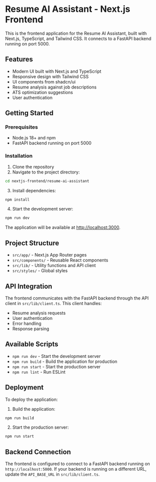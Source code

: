 # Resume AI Assistant - Next.js Frontend

This is the frontend application for the Resume AI Assistant, built with Next.js, TypeScript, and Tailwind CSS. It connects to a FastAPI backend running on port 5000.

## Features

- Modern UI built with Next.js and TypeScript
- Responsive design with Tailwind CSS
- UI components from shadcn/ui
- Resume analysis against job descriptions
- ATS optimization suggestions
- User authentication

## Getting Started

### Prerequisites

- Node.js 18+ and npm
- FastAPI backend running on port 5000

### Installation

1. Clone the repository
2. Navigate to the project directory:

```bash
cd nextjs-frontend/resume-ai-assistant
```

3. Install dependencies:

```bash
npm install
```

4. Start the development server:

```bash
npm run dev
```

The application will be available at [http://localhost:3000](http://localhost:3000).

## Project Structure

- `src/app/` - Next.js App Router pages
- `src/components/` - Reusable React components
- `src/lib/` - Utility functions and API client
- `src/styles/` - Global styles

## API Integration

The frontend communicates with the FastAPI backend through the API client in `src/lib/client.ts`. This client handles:

- Resume analysis requests
- User authentication
- Error handling
- Response parsing

## Available Scripts

- `npm run dev` - Start the development server
- `npm run build` - Build the application for production
- `npm run start` - Start the production server
- `npm run lint` - Run ESLint

## Deployment

To deploy the application:

1. Build the application:

```bash
npm run build
```

2. Start the production server:

```bash
npm run start
```

## Backend Connection

The frontend is configured to connect to a FastAPI backend running on `http://localhost:5000`. If your backend is running on a different URL, update the `API_BASE_URL` in `src/lib/client.ts`.
